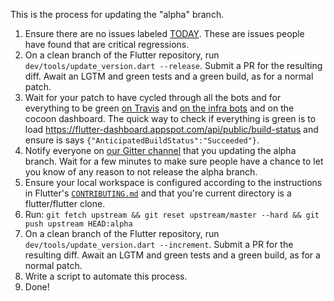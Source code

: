 This is the process for updating the "alpha" branch.

1. Ensure there are no issues labeled [TODAY](https://github.com/flutter/flutter/labels/%E2%9A%A0%20TODAY). These are issues people have found that are critical regressions.
2. On a clean branch of the Flutter repository, run `dev/tools/update_version.dart --release`. Submit a PR for the resulting diff. Await an LGTM and green tests and a green build, as for a normal patch.
3. Wait for your patch to have cycled through all the bots and for everything to be green [on Travis](https://travis-ci.org/flutter/flutter/builds) and [on the infra bots](https://build.chromium.org/p/client.flutter/waterfall) and on the cocoon dashboard. The quick way to check if everything is green is to load https://flutter-dashboard.appspot.com/api/public/build-status and ensure is says `{"AnticipatedBuildStatus":"Succeeded"}`.
4. Notify everyone on [our Gitter channel](https://gitter.im/flutter/flutter) that you updating the alpha branch. Wait for a few minutes to make sure people have a chance to let you know of any reason to not release the alpha branch.
5. Ensure your local workspace is configured according to the instructions in Flutter's [`CONTRIBUTING.md`](https://github.com/flutter/flutter/blob/master/CONTRIBUTING.md) and that you're current directory is a flutter/flutter clone.
6. Run: `git fetch upstream && git reset upstream/master --hard && git push upstream HEAD:alpha` 
7. On a clean branch of the Flutter repository, run `dev/tools/update_version.dart --increment`. Submit a PR for the resulting diff. Await an LGTM and green tests and a green build, as for a normal patch.
8. Write a script to automate this process.
9. Done!